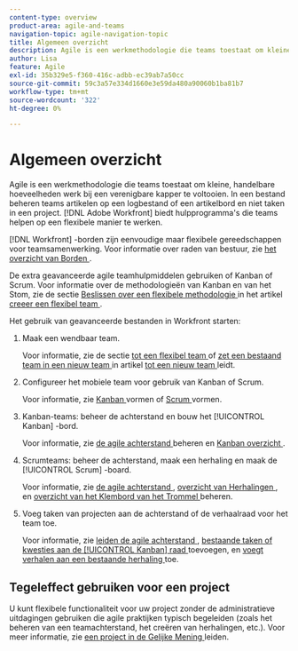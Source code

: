 ```yaml
---
content-type: overview
product-area: agile-and-teams
navigation-topic: agile-navigation-topic
title: Algemeen overzicht
description: Agile is een werkmethodologie die teams toestaat om kleine, handelbare hoeveelheden werk bij een verenigbare kapper te voltooien. In een bestand beheren teams artikelen op een logbestand of een artikelbord en niet taken in een project. [!DNL Adobe Workfront]  verstrekt hulpmiddelen die de hulpteams op een flexibele manier werken.
author: Lisa
feature: Agile
exl-id: 35b329e5-f360-416c-adbb-ec39ab7a50cc
source-git-commit: 59c3a57e334d1660e3e59da480a90060b1ba81b7
workflow-type: tm+mt
source-wordcount: '322'
ht-degree: 0%

---
```


# Algemeen overzicht

Agile is een werkmethodologie die teams toestaat om kleine, handelbare hoeveelheden werk bij een verenigbare kapper te voltooien. In een bestand beheren teams artikelen op een logbestand of een artikelbord en niet taken in een project. [!DNL Adobe Workfront] biedt hulpprogramma&#39;s die teams helpen op een flexibele manier te werken.

[!DNL Workfront] -borden zijn eenvoudige maar flexibele gereedschappen voor teamsamenwerking. Voor informatie over raden van bestuur, zie [ het overzicht van Borden ](../agile/boards-overview.md).

De extra geavanceerde agile teamhulpmiddelen gebruiken of Kanban of Scrum. Voor informatie over de methodologieën van Kanban en van het Stom, zie de sectie [ Beslissen over een flexibele methodologie ](../agile/get-started-with-agile-in-workfront/create-an-agile-team.md#deciding) in het artikel [ creeer een flexibel team ](../agile/get-started-with-agile-in-workfront/create-an-agile-team.md).

Het gebruik van geavanceerde bestanden in Workfront starten:

1. Maak een wendbaar team.

   Voor informatie, zie de sectie [ tot een flexibel team ](../agile/get-started-with-agile-in-workfront/create-an-agile-team.md/#create-an-agile-team-1) of [ zet een bestaand team in een nieuw team ](../agile/get-started-with-agile-in-workfront/create-an-agile-team.md#converting-an-existing-team-into-an-agaile-team) in artikel [ tot een nieuw team ](../agile/get-started-with-agile-in-workfront/create-an-agile-team.md) leidt.

1. Configureer het mobiele team voor gebruik van Kanban of Scrum.

   Voor informatie, zie [ Kanban ](../agile/get-started-with-agile-in-workfront/configure-kanban.md) vormen of [ Scrum ](../agile/get-started-with-agile-in-workfront/configure-scrum.md) vormen.

1. Kanban-teams: beheer de achterstand en bouw het [!UICONTROL Kanban] -bord.

   Voor informatie, zie [ de agile achterstand ](../agile/work-in-an-agile-environment/manage-the-agile-backlog.md) beheren en [ Kanban overzicht ](../agile/use-kanban-in-an-agile-team/kanban-overview.md).

1. Scrumteams: beheer de achterstand, maak een herhaling en maak de [!UICONTROL Scrum] -board.

   Voor informatie, zie [ de agile achterstand ](../agile/work-in-an-agile-environment/manage-the-agile-backlog.md), [ overzicht van Herhalingen ](../agile/use-scrum-in-an-agile-team/iterations/iterations-overview.md), en [ overzicht van het Klembord van het Trommel ](../agile/use-scrum-in-an-agile-team/scrum-board/scrum-board-overview.md) beheren.

1. Voeg taken van projecten aan de achterstand of de verhaalraad voor het team toe.

   Voor informatie, zie [ leiden de agile achterstand ](../agile/work-in-an-agile-environment/manage-the-agile-backlog.md), [ bestaande taken of kwesties aan de [!UICONTROL Kanban] raad ](../agile/use-kanban-in-an-agile-team/add-existing-tasks-or-issues-to-the-kanban-board.md) toevoegen, en [ voegt verhalen aan een bestaande herhaling ](../agile/use-scrum-in-an-agile-team/iterations/add-stories-to-existing-iteration.md) toe.

## Tegeleffect gebruiken voor een project

U kunt flexibele functionaliteit voor uw project zonder de administratieve uitdagingen gebruiken die agile praktijken typisch begeleiden (zoals het beheren van een teamachterstand, het creëren van herhalingen, etc.). Voor meer informatie, zie [ een project in de Gelijke Mening ](/help/quicksilver/manage-work/projects/manage-projects/manage-projects-in-agile-view.md) leiden.
